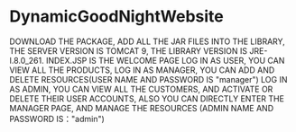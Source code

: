 # DynamicGoodNightWebsite
DOWNLOAD THE PACKAGE, ADD ALL THE JAR FILES INTO THE LIBRARY, THE SERVER VERSION IS TOMCAT 9, THE LIBRARY VERSION IS JRE-I.8.0_261.
INDEX.JSP IS THE WELCOME PAGE
LOG IN AS USER, YOU CAN VIEW ALL THE PRODUCTS, LOG IN AS MANAGER, YOU CAN ADD AND DELETE RESOURCES(USER NAME AND PASSWORD IS "manager")
LOG IN AS ADMIN, YOU CAN VIEW ALL THE CUSTOMERS, AND ACTIVATE OR DELETE THEIR USER ACCOUNTS, ALSO YOU CAN DIRECTLY ENTER THE MANAGER PAGE, AND MANAGE THE RESOURCES
(ADMIN NAME AND PASSWORD IS："admin")
